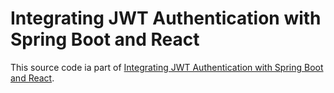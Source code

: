 # Integrating JWT Authentication with Spring Boot and React

This source code ia part of [Integrating JWT Authentication with Spring Boot and React]().
